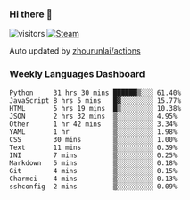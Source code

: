 ### Hi there 👋

![visitors](https://visitor-badge.glitch.me/badge?page_id=zhourunlai)
[![Steam](https://img.shields.io/badge/dynamic/json?label=Steam&query=%24.data.totalSubs&url=https%3A%2F%2Fapi.spencerwoo.com%2Fsubstats%2F%3Fsource%3DsteamGames%26queryKey%3D76561198285156854&suffix=%20Games&logo=steam&labelColor=134375&color=0b1a37&longCache=true)](http://steamcommunity.com/profiles/76561198285156854)

Auto updated by <a href="https://github.com/zhourunlai/zhourunlai/actions" target="_blank">zhourunlai/actions</a>

### Weekly Languages Dashboard

<!--PART:wakatime-->
```text
Python     31 hrs 30 mins ██████▒░░░ 61.40%
JavaScript 8 hrs 5 mins   █▓░░░░░░░░ 15.77%
HTML       5 hrs 19 mins  █▒░░░░░░░░ 10.38%
JSON       2 hrs 32 mins  ▒░░░░░░░░░ 4.95%
Other      1 hr 42 mins   ▒░░░░░░░░░ 3.34%
YAML       1 hr           ▒░░░░░░░░░ 1.98%
CSS        30 mins        ▒░░░░░░░░░ 1.00%
Text       11 mins        ▒░░░░░░░░░ 0.39%
INI        7 mins         ▒░░░░░░░░░ 0.25%
Markdown   5 mins         ▒░░░░░░░░░ 0.18%
Git        4 mins         ▒░░░░░░░░░ 0.15%
Charmci    4 mins         ▒░░░░░░░░░ 0.13%
sshconfig  2 mins         ▒░░░░░░░░░ 0.09%
```
<!--PART:wakatime-->
